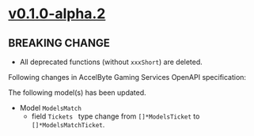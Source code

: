 # [v0.1.0-alpha.2]

## BREAKING CHANGE

- All deprecated functions (without `xxxShort`) are deleted.

Following changes in AccelByte Gaming Services OpenAPI specification:

The following model(s) has been updated.

- Model `ModelsMatch`
    - field `Tickets ` type change from `[]*ModelsTicket` to `[]*ModelsMatchTicket`.

[v0.1.0-alpha.2]: https://github.com/AccelByte/accelbyte-go-modular-sdk/compare/sessionhistory-sdk/v0.1.0-alpha.1..v0.1.0-alpha.2